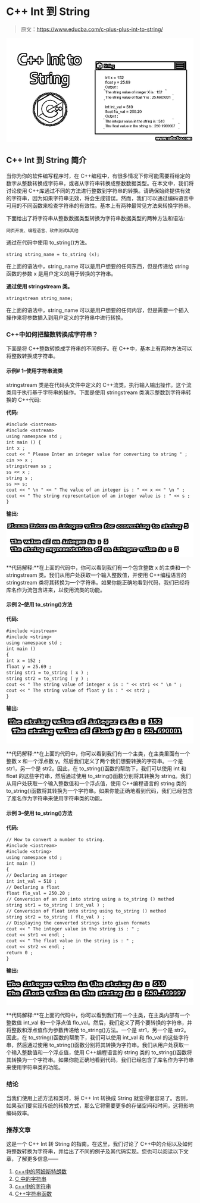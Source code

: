 # C++ Int 到 String

> 原文：<https://www.educba.com/c-plus-plus-int-to-string/>

![C++ Int to String](img/0f689f4252658eb95262c49413af202f.png)



## C++ Int 到 String 简介

当你为你的软件编写程序时，在 C++编程中，有很多情况下你可能需要将给定的数字从整数转换成字符串，或者从字符串转换成整数数据类型。在本文中，我们将讨论使用 C++库通过不同的方法进行整数到字符串的转换。请确保始终提供有效的字符串，因为如果字符串无效，将会生成错误。然而，我们可以通过编码语言中可用的不同函数来检查字符串的有效性。基本上有两种最常见方法来转换字符串。

下面给出了将字符串从整数数据类型转换为字符串数据类型的两种方法和语法:

<small>网页开发、编程语言、软件测试&其他</small>

通过在代码中使用 to_string()方法。

```
string string_name = to_string (x);
```

在上面的语法中，string_name 可以是用户想要的任何东西，但是传递给 string 函数的参数 x 是用户定义的用于转换的字符串。

**通过使用 stringstream 类。**

```
stringstream string_name;
```

在上面的语法中，string_name 可以是用户想要的任何内容，但是需要一个插入操作来将参数插入到用户定义的字符串中进行转换。

### C++中如何把整数转换成字符串？

下面是将 C++整数转换成字符串的不同例子。在 C++中，基本上有两种方法可以将整数转换成字符串。

#### 示例# 1–使用字符串流类

stringstream 类是在代码头文件中定义的 C++流类。执行输入输出操作。这个流类用于执行基于字符串的操作。下面是使用 stringstream 类演示整数到字符串转换的 C++代码:

**代码:**

```
#include <iostream>
#include <sstream>
using namespace std ;
int main () {
int x ;
cout << " Please Enter an integer value for converting to string " ;
cin >> x ;
stringstream ss ;
ss << x ;
string s ;
ss >> s;
cout << " \n " << " The value of an integer is : " << x << " \n " ;
cout << " The string representation of an integer value is : " << s ;
}
```

**输出:**

![C++ Int to String-1.1](img/9118af0c327364933a62cb92f7a41d29.png)



**代码解释:**在上面的代码中，你可以看到我们有一个包含整数 x 的主类和一个 stringstream 类。我们从用户处获取一个输入整数值，并使用 C++编程语言的 stringstream 类将其转换为一个字符串。如果你能正确地看到代码，我们已经将库名作为流包含进来，以使用流类的功能。

#### 示例 2–使用 to_string()方法

**代码:**

```
#include <iostream>
#include <string>
using namespace std ;
int main ()
{
int x = 152 ;
float y = 25.69 ;
string str1 = to_string ( x ) ;
string str2 = to_string ( y ) ;
cout << " The string value of integer x is : " << str1 << " \n " ;
cout << " The string value of float y is : " << str2 ;
}
```

**输出:**

![C++ Int to String-1.2](img/30e56e7d408c818e15f818dc894a4c18.png)



**代码解释:**在上面的代码中，你可以看到我们有一个主类，在主类里面有一个整数 x 和一个浮点数 y。然后我们定义了两个我们想要转换的字符串。一个是 str1，另一个是 str2。因此，在 to_string()函数的帮助下，我们可以使用 int 和 float 的这些字符串，然后通过使用 to_string()函数分别将其转换为 string。我们从用户处获取一个输入整数值和一个浮点值，使用 C++编程语言的 string 类的 to_string()函数将其转换为一个字符串。如果你能正确地看到代码，我们已经包含了库名作为字符串来使用字符串类的功能。

#### 示例 3–使用 to_string()方法

**代码:**

```
// How to convert a number to string.
#include <iostream>
#include <string>
using namespace std ;
int main ()
{
// Declaring an integer
int int_val = 510 ;
// Declaring a float
float flo_val = 250.20 ;
// Conversion of an int into string using a to_string () method
string str1 = to_string ( int_val ) ;
// Conversion of float into string using to_string () method
string str2 = to_string ( flo_val ) ;
// Displaying the converted strings into given formats
cout << " The integer value in the string is : " ;
cout << str1 << endl ;
cout << " The float value in the string is : " ;
cout << str2 << endl ;
return 0 ;
}
```

**输出:**

![Example-1.3](img/a4bd0d7b4b1d5c60ac49a335bf96b085.png)



**代码解释:**在上面的代码中，你可以看到我们有一个主类，在主类内部有一个整数值 int_val 和一个浮点值 flo_val。然后，我们定义了两个要转换的字符串，并将整数和浮点值作为参数传递给 to_string()方法。一个是 str1，另一个是 str2。因此，在 to_string()函数的帮助下，我们可以使用 int_val 和 flo_val 的这些字符串，然后通过使用 to_string()函数分别将其转换为字符串。我们从用户处获取一个输入整数值和一个浮点值，使用 C++编程语言的 string 类的 to_string()函数将其转换为一个字符串。如果你能正确地看到代码，我们已经包含了库名作为字符串来使用字符串类的功能。

### 结论

当我们使用上述方法和类时，将 C++ Int 转换成 String 就变得很容易了。否则，如果我们要实现传统的转换方式，那么它将需要更多的存储空间和时间，这将影响编码效率。

### 推荐文章

这是一个 C++ Int 转 String 的指南。在这里，我们讨论了 C++中的介绍以及如何将整数转换为字符串，并给出了不同的例子及其代码实现。您也可以阅读以下文章，了解更多信息——

1.  [c++中的阿姆斯特朗数](https://www.educba.com/armstrong-number-in-c-plus-plus/)
2.  [C 中的字符串](https://www.educba.com/string-in-c/)
3.  [c++中的字符串](https://www.educba.com/string-in-c-plus-plus/)
4.  [C++字符串函数](https://www.educba.com/c-plus-plus-string-functions/)





